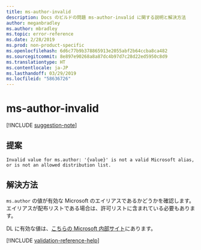 ```yaml
---
title: ms-author-invalid
description: Docs のビルドの問題 ms-author-invalid に関する説明と解決方法
author: meganbradley
ms.author: mbradley
ms.topic: error-reference
ms.date: 2/28/2019
ms.prod: non-product-specific
ms.openlocfilehash: 6d6c77b9b378865913e2055abf2b64ccba8ca482
ms.sourcegitcommit: 8e897e90268a8a87dc4b97d7c28d22ed5950c8d9
ms.translationtype: HT
ms.contentlocale: ja-JP
ms.lasthandoff: 03/29/2019
ms.locfileid: "58636726"
---
```

# <a name="ms-author-invalid"></a>ms-author-invalid

[!INCLUDE [suggestion-note](includes/suggestion-note.md)]

## <a name="suggestion"></a>提案

`Invalid value for ms.author: '{value}' is not a valid Microsoft alias, or is not an allowed distribution list.`

## <a name="resolution"></a>解決方法

`ms.author` の値が有効な Microsoft のエイリアスであるかどうかを確認します。 エイリアスが配布リストである場合は、許可リストに含まれている必要もあります。

DL に有効な値は、[こちらの Microsoft 内部サイト](https://docsmetadatatool.azurewebsites.net/allowlists)にあります。

<!--make sure to add this file to your includes folder and verify the path-->
[!INCLUDE [validation-reference-help](includes/validation-reference-help.md)]
